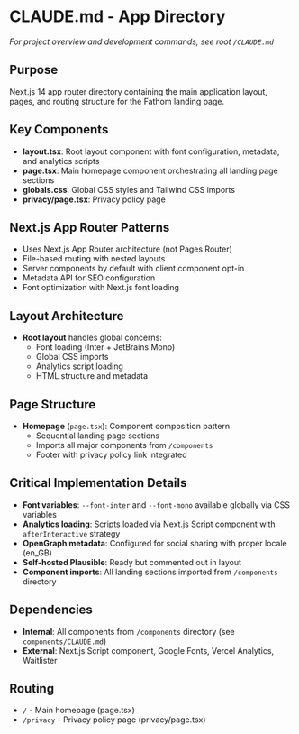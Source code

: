 # CLAUDE.md - App Directory

*For project overview and development commands, see root `/CLAUDE.md`*

## Purpose
Next.js 14 app router directory containing the main application layout, pages, and routing structure for the Fathom landing page.

## Key Components
- **layout.tsx**: Root layout component with font configuration, metadata, and analytics scripts
- **page.tsx**: Main homepage component orchestrating all landing page sections
- **globals.css**: Global CSS styles and Tailwind CSS imports
- **privacy/page.tsx**: Privacy policy page

## Next.js App Router Patterns
- Uses Next.js App Router architecture (not Pages Router)
- File-based routing with nested layouts
- Server components by default with client component opt-in
- Metadata API for SEO configuration
- Font optimization with Next.js font loading

## Layout Architecture
- **Root layout** handles global concerns:
  - Font loading (Inter + JetBrains Mono)
  - Global CSS imports
  - Analytics script loading
  - HTML structure and metadata

## Page Structure
- **Homepage** (`page.tsx`): Component composition pattern
  - Sequential landing page sections
  - Imports all major components from `/components`
  - Footer with privacy policy link integrated

## Critical Implementation Details
- **Font variables**: `--font-inter` and `--font-mono` available globally via CSS variables
- **Analytics loading**: Scripts loaded via Next.js Script component with `afterInteractive` strategy
- **OpenGraph metadata**: Configured for social sharing with proper locale (en_GB)
- **Self-hosted Plausible**: Ready but commented out in layout
- **Component imports**: All landing sections imported from `/components` directory

## Dependencies
- **Internal**: All components from `/components` directory (see `components/CLAUDE.md`)
- **External**: Next.js Script component, Google Fonts, Vercel Analytics, Waitlister

## Routing
- `/` - Main homepage (page.tsx)
- `/privacy` - Privacy policy page (privacy/page.tsx)